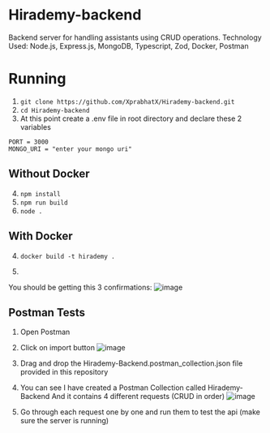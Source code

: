 # Hirademy-backend
Backend server for handling assistants using CRUD operations.
Technology Used: Node.js, Express.js, MongoDB, Typescript, Zod, Docker, Postman

# Running
1. ```git clone https://github.com/XprabhatX/Hirademy-backend.git```
2. ```cd Hirademy-backend```
3. At this point create a .env file in root directory and declare these 2 variables
```
PORT = 3000
MONGO_URI = "enter your mongo uri"
```

## Without Docker
4. ```npm install```
5. ```npm run build```
6. ```node .```

## With Docker
4. ```docker build -t hirademy .```
5. ```docker run -d -p 3000:3000 hirademy

You should be getting this 3 confirmations:
![image](https://github.com/XprabhatX/Hirademy-backend/assets/83898334/d9fbbd10-6c9b-4390-8923-a20191c9c576)


## Postman Tests
1. Open Postman
2. Click on import button
   ![image](https://github.com/XprabhatX/Hirademy-backend/assets/83898334/dcb4bccf-039e-4f2a-9b7e-73c4aa8def7a)

3. Drag and drop the Hirademy-Backend.postman_collection.json file provided in this repository
4. You can see I have created a Postman Collection called Hirademy-Backend
   And it contains 4 different requests (CRUD in order)
   ![image](https://github.com/XprabhatX/Hirademy-backend/assets/83898334/2aab4893-31a1-4fe5-b171-fd8877aedf8f)
5. Go through each request one by one and run them to test the api (make sure the server is running)
